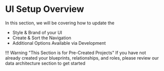 # UI Setup Overview

In this section, we will be covering how to update the 

- Style & Brand of your UI
- Create & Sort the Navigation
- Additional Options Available via Development

!!! Warning "This Section is for Pre-Created Projects"
    If you have not already created your blueprints, relationships, and roles, please review our data architecture section to get started

